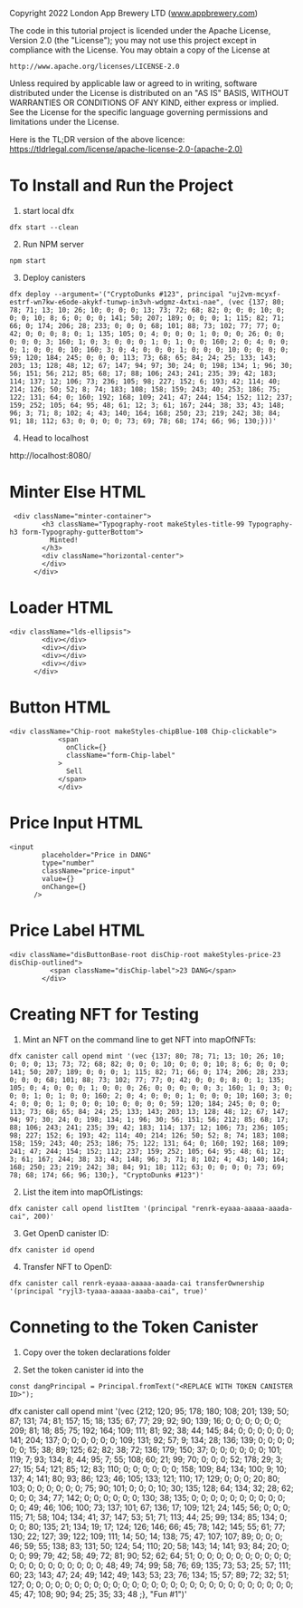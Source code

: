Copyright 2022 London App Brewery LTD (www.appbrewery.com)

The code in this tutorial project is licended under the Apache License, Version 2.0 (the "License");
you may not use this project except in compliance with the License.
You may obtain a copy of the License at

    http://www.apache.org/licenses/LICENSE-2.0

Unless required by applicable law or agreed to in writing, software
distributed under the License is distributed on an "AS IS" BASIS,
WITHOUT WARRANTIES OR CONDITIONS OF ANY KIND, either express or implied.
See the License for the specific language governing permissions and
limitations under the License.

Here is the TL;DR version of the above licence:
https://tldrlegal.com/license/apache-license-2.0-(apache-2.0)

# To Install and Run the Project

1. start local dfx

```
dfx start --clean
```

2. Run NPM server

```
npm start
```

3. Deploy canisters

```
dfx deploy --argument='("CryptoDunks #123", principal "uj2vm-mcyxf-estrf-wn7kw-e6ode-akykf-tunwp-in3vh-wdgmz-4xtxi-nae", (vec {137; 80; 78; 71; 13; 10; 26; 10; 0; 0; 0; 13; 73; 72; 68; 82; 0; 0; 0; 10; 0; 0; 0; 10; 8; 6; 0; 0; 0; 141; 50; 207; 189; 0; 0; 0; 1; 115; 82; 71; 66; 0; 174; 206; 28; 233; 0; 0; 0; 68; 101; 88; 73; 102; 77; 77; 0; 42; 0; 0; 0; 8; 0; 1; 135; 105; 0; 4; 0; 0; 0; 1; 0; 0; 0; 26; 0; 0; 0; 0; 0; 3; 160; 1; 0; 3; 0; 0; 0; 1; 0; 1; 0; 0; 160; 2; 0; 4; 0; 0; 0; 1; 0; 0; 0; 10; 160; 3; 0; 4; 0; 0; 0; 1; 0; 0; 0; 10; 0; 0; 0; 0; 59; 120; 184; 245; 0; 0; 0; 113; 73; 68; 65; 84; 24; 25; 133; 143; 203; 13; 128; 48; 12; 67; 147; 94; 97; 30; 24; 0; 198; 134; 1; 96; 30; 56; 151; 56; 212; 85; 68; 17; 88; 106; 243; 241; 235; 39; 42; 183; 114; 137; 12; 106; 73; 236; 105; 98; 227; 152; 6; 193; 42; 114; 40; 214; 126; 50; 52; 8; 74; 183; 108; 158; 159; 243; 40; 253; 186; 75; 122; 131; 64; 0; 160; 192; 168; 109; 241; 47; 244; 154; 152; 112; 237; 159; 252; 105; 64; 95; 48; 61; 12; 3; 61; 167; 244; 38; 33; 43; 148; 96; 3; 71; 8; 102; 4; 43; 140; 164; 168; 250; 23; 219; 242; 38; 84; 91; 18; 112; 63; 0; 0; 0; 0; 73; 69; 78; 68; 174; 66; 96; 130;}))'
```

4. Head to localhost

http://localhost:8080/

# Minter Else HTML

```
 <div className="minter-container">
        <h3 className="Typography-root makeStyles-title-99 Typography-h3 form-Typography-gutterBottom">
          Minted!
        </h3>
        <div className="horizontal-center">
        </div>
      </div>

```

# Loader HTML

```
<div className="lds-ellipsis">
        <div></div>
        <div></div>
        <div></div>
        <div></div>
      </div>
```

# Button HTML

```
<div className="Chip-root makeStyles-chipBlue-108 Chip-clickable">
            <span
              onClick={}
              className="form-Chip-label"
            >
              Sell
            </span>
            </div>
```

# Price Input HTML

```
<input
        placeholder="Price in DANG"
        type="number"
        className="price-input"
        value={}
        onChange={}
      />
```

# Price Label HTML

```
<div className="disButtonBase-root disChip-root makeStyles-price-23 disChip-outlined">
          <span className="disChip-label">23 DANG</span>
        </div>
```

# Creating NFT for Testing

1. Mint an NFT on the command line to get NFT into mapOfNFTs:

```
dfx canister call opend mint '(vec {137; 80; 78; 71; 13; 10; 26; 10; 0; 0; 0; 13; 73; 72; 68; 82; 0; 0; 0; 10; 0; 0; 0; 10; 8; 6; 0; 0; 0; 141; 50; 207; 189; 0; 0; 0; 1; 115; 82; 71; 66; 0; 174; 206; 28; 233; 0; 0; 0; 68; 101; 88; 73; 102; 77; 77; 0; 42; 0; 0; 0; 8; 0; 1; 135; 105; 0; 4; 0; 0; 0; 1; 0; 0; 0; 26; 0; 0; 0; 0; 0; 3; 160; 1; 0; 3; 0; 0; 0; 1; 0; 1; 0; 0; 160; 2; 0; 4; 0; 0; 0; 1; 0; 0; 0; 10; 160; 3; 0; 4; 0; 0; 0; 1; 0; 0; 0; 10; 0; 0; 0; 0; 59; 120; 184; 245; 0; 0; 0; 113; 73; 68; 65; 84; 24; 25; 133; 143; 203; 13; 128; 48; 12; 67; 147; 94; 97; 30; 24; 0; 198; 134; 1; 96; 30; 56; 151; 56; 212; 85; 68; 17; 88; 106; 243; 241; 235; 39; 42; 183; 114; 137; 12; 106; 73; 236; 105; 98; 227; 152; 6; 193; 42; 114; 40; 214; 126; 50; 52; 8; 74; 183; 108; 158; 159; 243; 40; 253; 186; 75; 122; 131; 64; 0; 160; 192; 168; 109; 241; 47; 244; 154; 152; 112; 237; 159; 252; 105; 64; 95; 48; 61; 12; 3; 61; 167; 244; 38; 33; 43; 148; 96; 3; 71; 8; 102; 4; 43; 140; 164; 168; 250; 23; 219; 242; 38; 84; 91; 18; 112; 63; 0; 0; 0; 0; 73; 69; 78; 68; 174; 66; 96; 130;}, "CryptoDunks #123")'
```

2. List the item into mapOfListings:

```
dfx canister call opend listItem '(principal "renrk-eyaaa-aaaaa-aaada-cai", 200)'
```

3. Get OpenD canister ID:

```
dfx canister id opend
```

4. Transfer NFT to OpenD:

```
dfx canister call renrk-eyaaa-aaaaa-aaada-cai transferOwnership '(principal "ryjl3-tyaaa-aaaaa-aaaba-cai", true)'
```

# Conneting to the Token Canister

1. Copy over the token declarations folder

2. Set the token canister id into the <REPLACE WITH TOKEN CANISTER ID>

```
const dangPrincipal = Principal.fromText("<REPLACE WITH TOKEN CANISTER ID>");
```
dfx canister call opend mint '(vec {212; 120; 95; 178; 180; 108; 201; 139; 50; 87; 131; 74; 81; 157; 15; 18; 135; 67; 77; 29; 92; 90; 139; 16; 0; 0; 0; 0; 0; 0; 209; 81; 18; 85; 75; 192; 164; 109; 111; 81; 92; 38; 44; 145; 84; 0; 0; 0; 0; 0; 0; 141; 204; 137; 0; 0; 0; 0; 0; 0; 109; 131; 92; 57; 9; 134; 28; 136; 139; 0; 0; 0; 0; 0; 0; 15; 38; 89; 125; 62; 82; 38; 72; 136; 179; 150; 37; 0; 0; 0; 0; 0; 0; 101; 119; 7; 93; 134; 8; 44; 95; 7; 55; 108; 60; 21; 99; 70; 0; 0; 0; 52; 178; 29; 3; 27; 15; 54; 121; 85; 12; 83; 110; 0; 0; 0; 0; 0; 0; 158; 109; 84; 134; 100; 9; 10; 137; 4; 141; 80; 93; 86; 123; 46; 105; 133; 121; 110; 17; 129; 0; 0; 0; 20; 80; 103; 0; 0; 0; 0; 0; 0; 75; 90; 101; 0; 0; 0; 10; 30; 135; 128; 64; 134; 32; 28; 62; 0; 0; 0; 34; 77; 142; 0; 0; 0; 0; 0; 0; 130; 38; 135; 0; 0; 0; 0; 0; 0; 0; 0; 0; 0; 0; 0; 49; 46; 106; 100; 73; 137; 101; 67; 136; 17; 109; 121; 24; 145; 56; 0; 0; 0; 115; 71; 58; 104; 134; 41; 37; 147; 53; 51; 71; 113; 44; 25; 99; 134; 85; 134; 0; 0; 0; 80; 135; 21; 134; 19; 17; 124; 126; 146; 66; 45; 78; 142; 145; 55; 61; 77; 130; 22; 127; 39; 122; 109; 111; 14; 50; 14; 138; 75; 47; 107; 107; 89; 0; 0; 0; 46; 59; 55; 138; 83; 131; 50; 124; 54; 110; 20; 58; 143; 14; 141; 93; 84; 20; 0; 0; 0; 99; 79; 42; 58; 49; 72; 81; 90; 52; 62; 64; 51; 0; 0; 0; 0; 0; 0; 0; 0; 0; 0; 0; 0; 0; 0; 0; 0; 0; 0; 0; 0; 48; 49; 74; 99; 58; 76; 69; 135; 73; 53; 25; 57; 111; 60; 23; 143; 47; 24; 49; 142; 49; 143; 53; 23; 76; 134; 15; 57; 89; 72; 32; 51; 127; 0; 0; 0; 0; 0; 0; 0; 0; 0; 0; 0; 0; 0; 0; 0; 0; 0; 0; 0; 0; 0; 0; 0; 0; 0; 0; 0; 0; 45; 47; 108; 90; 94; 25; 35; 33; 48
;}, "Fun #1")'